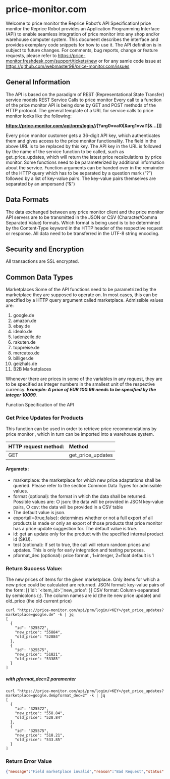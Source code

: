 # price-monitor.com

Welcome to price monitor the Reprice Robot’s API
Specification!
price monitor the Reprice Robot provides an Application Programming Interface (API) to enable seamless integration
of price monitor into any shop and/or warehouse computer system. This document describes the interface and provides
exemplary code snippets for how to use it. The API definition is in subject to future changes. For comments, bug
reports, change or feature requests, please refer to https://price-monitor.freshdesk.com/support/tickets/new
or for any samle code issue at https://github.com/webmaster98/price-monitor.com/issues


## General Information
The API is based on the paradigm of REST (Representational State Transfer) service models
REST Service Calls to price monitor
Every call to a function of the  price monitor API is being done by GET and POST methods of the HTTP protocol. The
general template of a URL for service calls to  price monitor looks like the following:


<b>https://price-monitor.com/api/prm/login/<api-key>/<func>[?arg0=val0[&arg1=val1[&...]]]</b>

Every price monitor customer gets a 36-digit API key, which authenticates them and gives access to the price monitor
functionality. The <api-key> field in the above URL is to be replaced by this key. The API key in the URL is
followed by the name of the service function to be called, such as get_price_updates, which will return the latest
price recalculations by price monitor. Some functions need to be parameterized by additional information about the
service. Function arguments can be handed over in the remainder of the HTTP query which has to be separated
by a question mark (“?”) followed by a list of key-value pairs. The key-value pairs themselves are separated by an
ampersand (“&”)

## Data Formats
The data exchanged between any  price monitor  client and the  price monitor  API servers are to be transmitted in the JSON or
CSV (Character/Comma Separated Value) formats. Which format is being used is to be determined by the
Content-Type keyword in the HTTP header of the respective request or response. All data need to be transferred
in the UTF-8 string encoding.

## Security and Encryption
All transactions are SSL encrypted.

## Common Data Types

Marketplaces
Some of the API functions need to be parametrized by the marketplace they are supposed to operate on. In most
cases, this can be specified by a HTTP query argument called marketplace. Admissible values are:

1. google.de
2. amazon.de
3. ebay.de
4. idealo.de
5. ladenzeile.de
6. rakuten.de
7. toppreise.de
8. mercateo.de
9. billiger.de
10. geizhals.de
11. B2B Marketplaces

Whenever there are prices in some of the variables in any request, they are to be specified as integer numbers in
the smallest unit of the respective currency. ***Example: A price of EUR 100.99 needs to be specified by the integer
10099.***


Function Specification of the API

### Get Price Updates for Products

This function can be used in order to retrieve price recommendations by price monitor , which in turn can be imported
into a warehouse system.

| HTTP request method:      |   Method       
| ------------- |:-------------
| GET           | get_price_updates 

#### Argumets :
* marketplace: the marketplace for which new price adaptations shall be
queried. Please refer to the section Common Data Types for admissible
values.
*  format (optional): the format in which the data shall be returned.
Possible values are:
○ json: the data will be provided in JSON key-value pairs,
○ csv: the data will be provided in a CSV table
* The default value is json.
* exportall={true,false}: determines whether or not a full export of all
products is made or only an export of those products that price monitor has a
price update suggestion for. The default value is true.
* id: get an update only for the product with the specified internal
product id (SKU).
* test (optional): If set to true, the call will return random prices and
updates. This is only for early integration and testing purposes.
* pformat_dec (optional): price format , 1=interger, 2=float default is 1

### Return Success Value:

The new prices of items for the given marketplace. Only items for which a new
price could be calculated are returned. JSON format: key-value pairs of the form:
[{'id': '<item_id>','new_price': <newPrice>}]
CSV format: Column-separated by semicolons (;). The column names are id (the ite
new price update) and old_price (the old current price)
  
```
curl "https://price-monitor.com/api/prm/login/<KEY>/get_price_updates?marketplace=google.de" -k | jq
[
  {
    "id": "325572",
    "new_price": "55884",
    "old_price": "52884"
  },
  {
    "id": "325575",
    "new_price": "51821",
    "old_price": "53385"
  }
]
```
##### with pformat_dec=2 paramenter
```
curl "https://price-monitor.com/api/prm/login/<KEY>/get_price_updates?marketplace=google.de&pformat_dec=2" -k | jq
[
  {
    "id": "325572",
    "new_price": "558.84",
    "old_price": "528.84"
  },
  {
    "id": "325575",
    "new_price": "518.21",
    "old_price": "533.85"
  }
]
```

###  Return Error Value
```json
{"message":"Field marketplace invalid","reason":"Bad Request","status":400}
```
